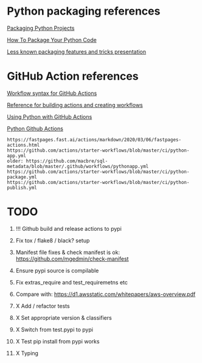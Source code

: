 # Python packaging references

[Packaging Python Projects](https://packaging.python.org/tutorials/packaging-projects/)

[How To Package Your Python Code](https://python-packaging.readthedocs.io/en/latest/)

[Less known packaging features and tricks presentation](https://blog.ionelmc.ro/presentations/packaging/)

# GitHub Action references

[Workflow syntax for GitHub Actions](https://docs.github.com/en/actions/reference/workflow-syntax-for-github-actions)

[Reference for building actions and creating workflows](https://docs.github.com/en/actions/reference)

[Using Python with GitHub Actions](https://help.github.com/en/actions/language-and-framework-guides/using-python-with-github-actions)

[Python Github Actions](https://github.com/actions/starter-workflows/tree/master/ci)

    https://fastpages.fast.ai/actions/markdown/2020/03/06/fastpages-actions.html
    https://github.com/actions/starter-workflows/blob/master/ci/python-app.yml
    older: https://github.com/macbre/sql-metadata/blob/master/.github/workflows/pythonapp.yml
    https://github.com/actions/starter-workflows/blob/master/ci/python-package.yml
    https://github.com/actions/starter-workflows/blob/master/ci/python-publish.yml
    
# TODO

1) !!! Github build and release actions to pypi
1) Fix tox / flake8 / black? setup
1) Manifest file fixes & check manifest is ok: https://github.com/mgedmin/check-manifest
1) Ensure pypi source is compilable
1) Fix extras_require and test_requiremetns etc
1) Compare with: https://d1.awsstatic.com/whitepapers/aws-overview.pdf

1) X Add / refactor tests
1) X Set appropriate version & classifiers
1) X Switch from test.pypi to pypi
1) X Test pip install from pypi works
1) X Typing
